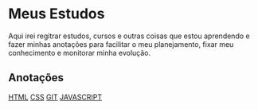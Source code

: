 # Meus Estudos

Aqui irei regitrar estudos, cursos e outras coisas que estou aprendendo e fazer minhas anotações para facilitar o meu planejamento, fixar meu conhecimento e monitorar minha evolução.

## Anotações

[HTML](/anota%C3%A7%C3%B5es/Html.md)
[CSS](/anota%C3%A7%C3%B5es/Css.md)
[GIT](/anota%C3%A7%C3%B5es/git.md)
[JAVASCRIPT](/anota%C3%A7%C3%B5es/javaScript.md)
